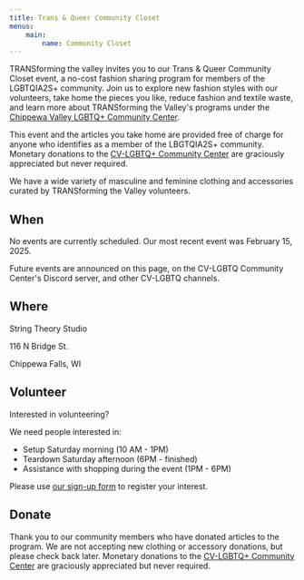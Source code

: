```yaml
---
title: Trans & Queer Community Closet
menus:
    main:
        name: Community Closet
---
```


TRANSforming the valley invites you to our Trans & Queer Community Closet event, a no-cost fashion sharing program for members of the LGBTQIA2S+ community. Join us to explore new fashion styles with our volunteers, take home the pieces you like, reduce fashion and textile waste, and learn more about TRANSforming the Valley's programs under the [Chippewa Valley LGBTQ+ Community Center](https://www.cvlgbt.org/).

This event and the articles you take home are provided free of charge for anyone who identifies as a member of the LBGTQIA2S+ community. Monetary donations to the [CV-LGBTQ+ Community Center](https://www.cvlgbt.org/) are graciously appreciated but never required.

We have a wide variety of masculine and feminine clothing and accessories curated by TRANSforming the Valley volunteers.

## When
No events are currently scheduled. Our most recent event was February 15, 2025.

Future events are announced on this page, on the CV-LGBTQ Community Center's Discord server, and other CV-LGBTQ channels.

## Where
String Theory Studio

116 N Bridge St.

Chippewa Falls, WI

## Volunteer

Interested in volunteering?

We need people interested in:
- Setup Saturday morning (10 AM - 1PM)
- Teardown Saturday afternoon (6PM - finished)
- Assistance with shopping during the event (1PM - 6PM)

Please use [our sign-up form](https://signup.com/go/JZVAVab) to register your interest.

## Donate

Thank you to our community members who have donated articles to the program. We are not accepting new clothing or accessory donations, but please check back later. Monetary donations to the [CV-LGBTQ+ Community Center](https://www.cvlgbt.org/) are graciously appreciated but never required.
